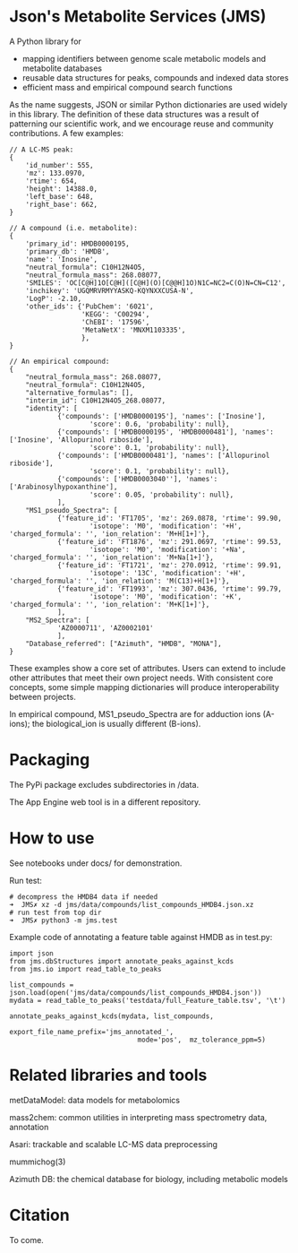Json's Metabolite Services (JMS)
================================

A Python library for 
- mapping identifiers between genome scale metabolic models and metabolite databases
- reusable data structures for peaks, compounds and indexed data stores
- efficient mass and empirical compound search functions

As the name suggests, JSON or similar Python dictionaries are used widely in this library.
The definition of these data structures was a result of patterning our scientific work, 
and we encourage reuse and community contributions.
A few examples:

```
// A LC-MS peak:
{
    'id_number': 555,
    'mz': 133.0970, 
    'rtime': 654, 
    'height': 14388.0, 
    'left_base': 648, 
    'right_base': 662, 
}

// A compound (i.e. metabolite):
{
    'primary_id': HMDB0000195,
    'primary_db': 'HMDB',
    'name': 'Inosine',
    "neutral_formula": C10H12N4O5,
    "neutral_formula_mass": 268.08077, 
    'SMILES': 'OC[C@H]1O[C@H]([C@H](O)[C@@H]1O)N1C=NC2=C(O)N=CN=C12', 
    'inchikey': 'UGQMRVRMYYASKQ-KQYNXXCUSA-N',
    'LogP': -2.10,
    'other_ids': {'PubChem': '6021',
                  'KEGG': 'C00294',
                  'ChEBI': '17596',
                  'MetaNetX': 'MNXM1103335',
                  },
}

// An empirical compound:
{
    "neutral_formula_mass": 268.08077, 
    "neutral_formula": C10H12N4O5,
    "alternative_formulas": [],
    "interim_id": C10H12N4O5_268.08077,
    "identity": [
            {'compounds': ['HMDB0000195'], 'names': ['Inosine'], 
                    'score': 0.6, 'probability': null},
            {'compounds': ['HMDB0000195', 'HMDB0000481'], 'names': ['Inosine', 'Allopurinol riboside'], 
                    'score': 0.1, 'probability': null},
            {'compounds': ['HMDB0000481'], 'names': ['Allopurinol riboside'], 
                    'score': 0.1, 'probability': null},
            {'compounds': ['HMDB0003040''], 'names': ['Arabinosylhypoxanthine'], 
                    'score': 0.05, 'probability': null},
            ],
    "MS1_pseudo_Spectra": [
            {'feature_id': 'FT1705', 'mz': 269.0878, 'rtime': 99.90, 
                    'isotope': 'M0', 'modification': '+H', 'charged_formula': '', 'ion_relation': 'M+H[1+]'},
            {'feature_id': 'FT1876', 'mz': 291.0697, 'rtime': 99.53, 
                    'isotope': 'M0', 'modification': '+Na', 'charged_formula': '', 'ion_relation': 'M+Na[1+]'},
            {'feature_id': 'FT1721', 'mz': 270.0912, 'rtime': 99.91, 
                    'isotope': '13C', 'modification': '+H', 'charged_formula': '', 'ion_relation': 'M(C13)+H[1+]'},
            {'feature_id': 'FT1993', 'mz': 307.0436, 'rtime': 99.79, 
                    'isotope': 'M0', 'modification': '+K', 'charged_formula': '', 'ion_relation': 'M+K[1+]'},
            ],
    "MS2_Spectra": [
            'AZ0000711', 'AZ0002101'
            ],
    "Database_referred": ["Azimuth", "HMDB", "MONA"],
}
```

These examples show a core set of attributes. 
Users can extend to include other attributes that meet their own project needs.
With consistent core concepts, some simple mapping dictionaries will produce interoperability between projects. 

In empirical compound, MS1_pseudo_Spectra are for adduction ions (A-ions); the biological_ion is usually different (B-ions).

Packaging
=========

The PyPi package excludes subdirectories in /data.


The App Engine web tool is in a different repository.

How to use
==========

See notebooks under docs/ for demonstration.

Run test:
```
# decompress the HMDB4 data if needed
➜  JMS✗ xz -d jms/data/compounds/list_compounds_HMDB4.json.xz 
# run test from top dir
➜  JMS✗ python3 -m jms.test 
```

Example code of annotating a feature table against HMDB as in test.py:

```
import json
from jms.dbStructures import annotate_peaks_against_kcds
from jms.io import read_table_to_peaks

list_compounds = json.load(open('jms/data/compounds/list_compounds_HMDB4.json'))
mydata = read_table_to_peaks('testdata/full_Feature_table.tsv', '\t')

annotate_peaks_against_kcds(mydata, list_compounds, 
                                export_file_name_prefix='jms_annotated_',
                                mode='pos',  mz_tolerance_ppm=5)
```

Related libraries and tools
===========================

metDataModel: data models for metabolomics

mass2chem: common utilities in interpreting mass spectrometry data, annotation

Asari: trackable and scalable LC-MS data preprocessing

mummichog(3)

Azimuth DB: the chemical database for biology, including metabolic models


Citation
========
To come.

